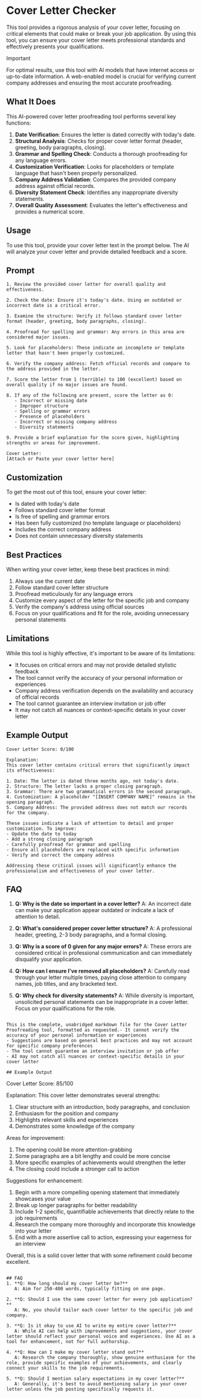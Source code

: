 # Cover Letter Checker

This tool provides a rigorous analysis of your cover letter, focusing on critical elements that could make or break your job application. By using this tool, you can ensure your cover letter meets professional standards and effectively presents your qualifications.

> [!IMPORTANT]
> For optimal results, use this tool with AI models that have internet access or up-to-date information. A web-enabled model is crucial for verifying current company addresses and ensuring the most accurate proofreading.

## What It Does

This AI-powered cover letter proofreading tool performs several key functions:

1. **Date Verification**: Ensures the letter is dated correctly with today's date.
2. **Structural Analysis**: Checks for proper cover letter format (header, greeting, body paragraphs, closing).
3. **Grammar and Spelling Check**: Conducts a thorough proofreading for any language errors.
4. **Customization Verification**: Looks for placeholders or template language that hasn't been properly personalized.
5. **Company Address Validation**: Compares the provided company address against official records.
6. **Diversity Statement Check**: Identifies any inappropriate diversity statements.
7. **Overall Quality Assessment**: Evaluates the letter's effectiveness and provides a numerical score.

## Usage

To use this tool, provide your cover letter text in the prompt below. The AI will analyze your cover letter and provide detailed feedback and a score.

## Prompt
```
1. Review the provided cover letter for overall quality and effectiveness.

2. Check the date: Ensure it's today's date. Using an outdated or incorrect date is a critical error.

3. Examine the structure: Verify it follows standard cover letter format (header, greeting, body paragraphs, closing).

4. Proofread for spelling and grammar: Any errors in this area are considered major issues.

5. Look for placeholders: These indicate an incomplete or template letter that hasn't been properly customized.

6. Verify the company address: Fetch official records and compare to the address provided in the letter.

7. Score the letter from 1 (terrible) to 100 (excellent) based on overall quality if no major issues are found.

8. If any of the following are present, score the letter as 0:
   - Incorrect or missing date
   - Improper structure
   - Spelling or grammar errors
   - Presence of placeholders
   - Incorrect or missing company address
   - Diversity statements

9. Provide a brief explanation for the score given, highlighting strengths or areas for improvement.

Cover Letter:
[Attach or Paste your cover letter here]
```

## Customization
To get the most out of this tool, ensure your cover letter:
- Is dated with today's date
- Follows standard cover letter format
- Is free of spelling and grammar errors
- Has been fully customized (no template language or placeholders)
- Includes the correct company address
- Does not contain unnecessary diversity statements

## Best Practices
When writing your cover letter, keep these best practices in mind:
1. Always use the current date
2. Follow standard cover letter structure
3. Proofread meticulously for any language errors
4. Customize every aspect of the letter for the specific job and company
5. Verify the company's address using official sources
6. Focus on your qualifications and fit for the role, avoiding unnecessary personal statements

## Limitations
While this tool is highly effective, it's important to be aware of its limitations:
- It focuses on critical errors and may not provide detailed stylistic feedback
- The tool cannot verify the accuracy of your personal information or experiences
- Company address verification depends on the availability and accuracy of official records
- The tool cannot guarantee an interview invitation or job offer
- It may not catch all nuances or context-specific details in your cover letter

## Example Output

```
Cover Letter Score: 0/100

Explanation:
This cover letter contains critical errors that significantly impact its effectiveness:

1. Date: The letter is dated three months ago, not today's date.
2. Structure: The letter lacks a proper closing paragraph.
3. Grammar: There are two grammatical errors in the second paragraph.
4. Customization: A placeholder "[INSERT COMPANY NAME]" remains in the opening paragraph.
5. Company Address: The provided address does not match our records for the company.

These issues indicate a lack of attention to detail and proper customization. To improve:
- Update the date to today
- Add a strong closing paragraph
- Carefully proofread for grammar and spelling
- Ensure all placeholders are replaced with specific information
- Verify and correct the company address

Addressing these critical issues will significantly enhance the professionalism and effectiveness of your cover letter.
```

## FAQ
1. **Q: Why is the date so important in a cover letter?**
   A: An incorrect date can make your application appear outdated or indicate a lack of attention to detail.

2. **Q: What's considered proper cover letter structure?**
   A: A professional header, greeting, 2-3 body paragraphs, and a formal closing.

3. **Q: Why is a score of 0 given for any major errors?**
   A: These errors are considered critical in professional communication and can immediately disqualify your application.

4. **Q: How can I ensure I've removed all placeholders?**
   A: Carefully read through your letter multiple times, paying close attention to company names, job titles, and any bracketed text.

5. **Q: Why check for diversity statements?**
   A: While diversity is important, unsolicited personal statements can be inappropriate in a cover letter. Focus on your qualifications for the role.
```

This is the complete, unabridged markdown file for the Cover Letter Proofreading tool, formatted as requested.- It cannot verify the accuracy of your personal information or experiences
- Suggestions are based on general best practices and may not account for specific company preferences
- The tool cannot guarantee an interview invitation or job offer
- AI may not catch all nuances or context-specific details in your cover letter

## Example Output

```
Cover Letter Score: 85/100

Explanation:
This cover letter demonstrates several strengths:
1. Clear structure with an introduction, body paragraphs, and conclusion
2. Enthusiasm for the position and company
3. Highlights relevant skills and experiences
4. Demonstrates some knowledge of the company

Areas for improvement:
1. The opening could be more attention-grabbing
2. Some paragraphs are a bit lengthy and could be more concise
3. More specific examples of achievements would strengthen the letter
4. The closing could include a stronger call to action

Suggestions for enhancement:
1. Begin with a more compelling opening statement that immediately showcases your value
2. Break up longer paragraphs for better readability
3. Include 1-2 specific, quantifiable achievements that directly relate to the job requirements
4. Research the company more thoroughly and incorporate this knowledge into your letter
5. End with a more assertive call to action, expressing your eagerness for an interview

Overall, this is a solid cover letter that with some refinement could become excellent.
```

## FAQ
1. **Q: How long should my cover letter be?**
   A: Aim for 250-400 words, typically fitting on one page.

2. **Q: Should I use the same cover letter for every job application?**
   A: No, you should tailor each cover letter to the specific job and company.

3. **Q: Is it okay to use AI to write my entire cover letter?**
   A: While AI can help with improvements and suggestions, your cover letter should reflect your personal voice and experiences. Use AI as a tool for enhancement, not for full authorship.

4. **Q: How can I make my cover letter stand out?**
   A: Research the company thoroughly, show genuine enthusiasm for the role, provide specific examples of your achievements, and clearly connect your skills to the job requirements.

5. **Q: Should I mention salary expectations in my cover letter?**
   A: Generally, it's best to avoid mentioning salary in your cover letter unless the job posting specifically requests it.
```
